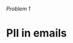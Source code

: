 _Problem 1_

# PII in emails

<!-- ./components/SelfPromo.vue -->
<SelfPromo />

<!--
- We still have PII in unencrypted emails
-->

